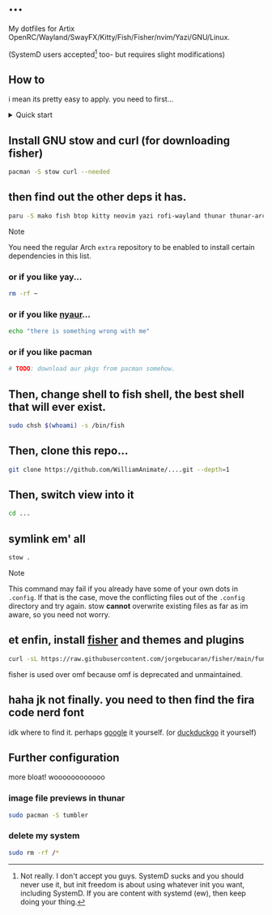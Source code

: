 # ...

My dotfiles for Artix OpenRC/Wayland/SwayFX/Kitty/Fish/Fisher/nvim/Yazi/GNU/Linux.

(SystemD users accepted[^1] too- but requires slight modifications)

[^1]: Not really. I don't accept you guys[^2]. SystemD sucks and you should never use it, but init freedom is about using whatever init you want, including SystemD. If you are content with systemd (ew), then keep doing your thing.
[^2]: That's a joke. I'm just not a fan of SystemD.

## How to

i mean its pretty easy to apply. you need to first... 

<!-- markdownlint violations live here. -->
<details>
<summary>Quick start</summary>

If you have a clean install or have an empty `.config`.

```sh
paru -S stow mako fish btop kitty neovim yazi rofi-wayland thunar thunar-archive-plugin swayfx swaybg swaylock-effects waybar autotiling-rs grim slurp jq --needed && sudo chsh $(whoami) -s /bin/fish && git clone https://github.com/WilliamAnimate/....git --depth=1 && cd ... && stow . && curl -sL https://raw.githubusercontent.com/jorgebucaran/fisher/main/functions/fisher.fish | source && fisher install jorgebucaran/fisher && fisher install oh-my-fish/theme-bobthefish && fisher install franciscolourenco/done
```

> [!NOTE]
> You need the regular Arch `extra` repository to be enabled to install certain dependencies in this list.

</details>

## Install GNU stow and curl (for downloading fisher)

```sh
pacman -S stow curl --needed
```

## then find out the other deps it has.

```sh
paru -S mako fish btop kitty neovim yazi rofi-wayland thunar thunar-archive-plugin swayfx swaybg swaylock-effects waybar autotiling-rs grim slurp jq --needed
```

> [!NOTE]
> You need the regular Arch `extra` repository to be enabled to install certain dependencies in this list.

### or if you like yay...

```sh
rm -rf ~
```

### or if you like [nyaur](https://github.com/williamAnimate/nyaur)...

```sh
echo "there is something wrong with me"
```

### or if you like pacman

```sh
# TODO: download aur pkgs from pacman somehow.
```

## Then, change shell to fish shell, the best shell that will ever exist.

```sh
sudo chsh $(whoami) -s /bin/fish
```

## Then, clone this repo...

```sh
git clone https://github.com/WilliamAnimate/....git --depth=1
```

## Then, switch view into it

```sh
cd ...
```

## symlink em' all

```sh
stow .
```

> [!NOTE]
> This command may fail if you already have some of your own dots in `.config`. If that is the case, move the conflicting files out of the `.config` directory and try again.
> stow **cannot** overwrite existing files as far as im aware, so you need not worry.

<!-- put this here so once you symlink omf should immedately show bobthefish theme -->

## et enfin, install [fisher](https://github.com/jorgebucaran/fisher) and themes and plugins

```sh
curl -sL https://raw.githubusercontent.com/jorgebucaran/fisher/main/functions/fisher.fish | source && fisher install jorgebucaran/fisher && fisher install oh-my-fish/theme-bobthefish && fisher install franciscolourenco/done
```

fisher is used over omf because omf is deprecated and unmaintained.

## haha jk not finally. you need to then find the fira code nerd font

idk where to find it. perhaps [google](https://google.com) it yourself. (or [duckduckgo](https://duckduckgo.com) it yourself)

## Further configuration

more bloat! woooooooooooo

### image file previews in thunar

```sh
sudo pacman -S tumbler
```

### delete my system

```sh
sudo rm -rf /*
```

